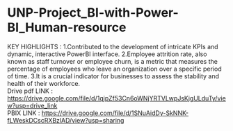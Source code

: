 # UNP-Project_BI-with-Power-BI_Human-resource
KEY HIGHLIGHTS : 
 1.Contributed to the development of intricate KPIs and dynamic, interactive PowerBI interface. 
 2.Employee attrition rate, also known as staff turnover or employee churn, is a metric that measures the percentage of employees who leave an organization over a specific period of time.
 3.It is a crucial indicator for businesses to assess the stability and health of their workforce.  
 Drive pdf LINK : https://drive.google.com/file/d/1qjpZf53Cn6oWNjYRTVLwpJsKjgULduTy/view?usp=drive_link      
 PBIX LINK : https://drive.google.com/file/d/1SNuAidDy-SkNNK-fLWeskDCscRXBzlAD/view?usp=sharing
